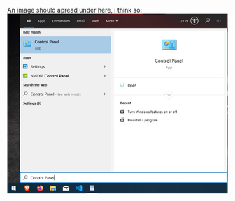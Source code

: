 An image should apread under here, i think so:
![alt text](https://github.com/8bitNrd/8bitnrd.github.io/blob/master/Pages/Enable%20Hyper-V/img/controlPanel.jpg)
